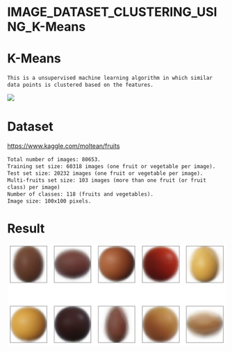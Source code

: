 # IMAGE_DATASET_CLUSTERING_USING_K-Means

# K-Means
    This is a unsupervised machine learning algorithm in which similar data points is clustered based on the features. 

![](1.png)

# Dataset
https://www.kaggle.com/moltean/fruits
    
    Total number of images: 80653.
    Training set size: 60318 images (one fruit or vegetable per image).
    Test set size: 20232 images (one fruit or vegetable per image).
    Multi-fruits set size: 103 images (more than one fruit (or fruit class) per image)
    Number of classes: 118 (fruits and vegetables).
    Image size: 100x100 pixels.

# Result

![](images/2.png)
